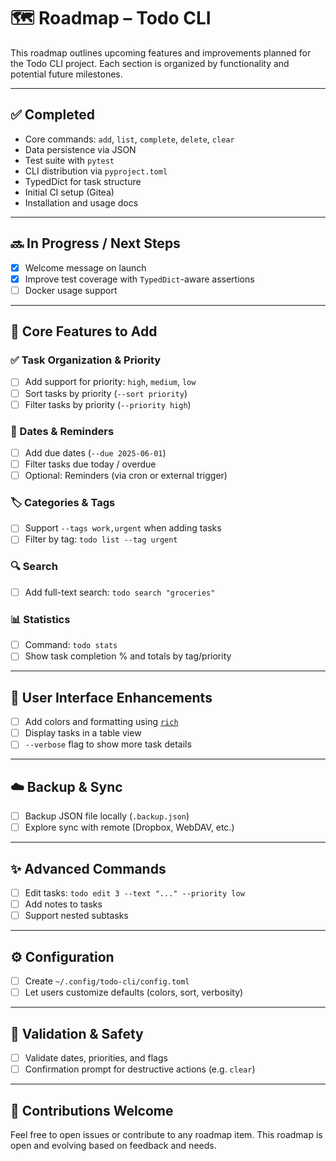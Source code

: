 # 🗺️ Roadmap – Todo CLI

This roadmap outlines upcoming features and improvements planned for the Todo CLI project. Each section is organized by functionality and potential future milestones.

---

## ✅ Completed

- Core commands: `add`, `list`, `complete`, `delete`, `clear`
- Data persistence via JSON
- Test suite with `pytest`
- CLI distribution via `pyproject.toml`
- TypedDict for task structure
- Initial CI setup (Gitea)
- Installation and usage docs

---

## 🔜 In Progress / Next Steps

- [x] Welcome message on launch
- [x] Improve test coverage with `TypedDict`-aware assertions
- [ ] Docker usage support

---

## 🧱 Core Features to Add

### ✅ Task Organization & Priority

- [ ] Add support for priority: `high`, `medium`, `low`
- [ ] Sort tasks by priority (`--sort priority`)
- [ ] Filter tasks by priority (`--priority high`)

### 📅 Dates & Reminders

- [ ] Add due dates (`--due 2025-06-01`)
- [ ] Filter tasks due today / overdue
- [ ] Optional: Reminders (via cron or external trigger)

### 🏷️ Categories & Tags

- [ ] Support `--tags work,urgent` when adding tasks
- [ ] Filter by tag: `todo list --tag urgent`

### 🔍 Search

- [ ] Add full-text search: `todo search "groceries"`

### 📊 Statistics

- [ ] Command: `todo stats`
- [ ] Show task completion % and totals by tag/priority

---

## 🎨 User Interface Enhancements

- [ ] Add colors and formatting using [`rich`](https://github.com/Textualize/rich)
- [ ] Display tasks in a table view
- [ ] `--verbose` flag to show more task details

---

## ☁️ Backup & Sync

- [ ] Backup JSON file locally (`.backup.json`)
- [ ] Explore sync with remote (Dropbox, WebDAV, etc.)

---

## ✨ Advanced Commands

- [ ] Edit tasks: `todo edit 3 --text "..." --priority low`
- [ ] Add notes to tasks
- [ ] Support nested subtasks

---

## ⚙️ Configuration

- [ ] Create `~/.config/todo-cli/config.toml`
- [ ] Let users customize defaults (colors, sort, verbosity)

---

## 🔐 Validation & Safety

- [ ] Validate dates, priorities, and flags
- [ ] Confirmation prompt for destructive actions (e.g. `clear`)

---

## 🙌 Contributions Welcome

Feel free to open issues or contribute to any roadmap item. This roadmap is open and evolving based on feedback and needs.